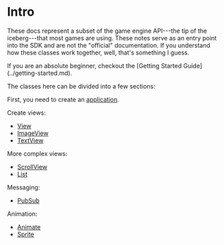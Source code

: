 # Intro

These docs represent a subset of the game engine API---the
tip of the iceberg---that most games are using. These notes
serve as an entry point into the SDK and are not the
"official" documentation. If you understand how these
classes work together, well, that's something I guess.

<div class="note">
If you are an absolute beginner, checkout the [Getting Started Guide](../getting-started.md).
</div>

The classes here can be divided into a few sections:

First, you need to create an [application](./application.md).

Create views:
* [View](./timestep/view.md)
* [ImageView](./timestep/imageview.md)
* [TextView](./timestep/textview.md)

More complex views:
* [ScrollView](./timestep/scrollview.md)
* [List](./timestep/ui/list.md)

Messaging:
* [PubSub](./lib/pubsub.md)

Animation:
* [Animate](./timestep/animate.md)
* [Sprite](./timestep/sprite.md)
